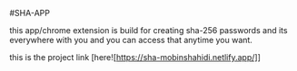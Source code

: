 #SHA-APP

this app/chrome extension is build for creating sha-256 passwords and its everywhere with you and you can access that anytime you want.

this is the project link [here![https://sha-mobinshahidi.netlify.app/]]